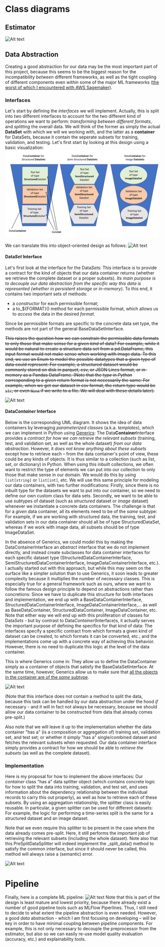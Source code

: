 # Class diagrams

## Estimator

![Alt text](http://www.plantuml.com/plantuml/png/lLDTIyCm57tlhxZC1pzmWxqM7uPR5HzMP0CHH2Hcjnf8cv5xzo1p_zsqMudjCYk8UydMctFFERad6H4BowjSHwSmmKmLYfKf83CMvj9Oj7S5eys4n4ZL_zexi8u0rkALs0h96w1o--myXeMI_EIgbv1f8_WvsaIHr888nkMgCYL5ARVb0vKlDUPOC0KLxYrAHGuUR-bSQOPIQEs_RuOlLQUlZAqXIWgsPldXgpk7tiyCtomI_ThBT9u4sThOgy_187ZOCB9j8zfF9I5MkM0J3AQnwTsUB0IB62PkzLskJ9L8l9Tq8yrCiJjRexIqM4RxVO3pXsbzpERq3bYgMJqLG6qdD2-lz7XxRGpnaTJIz4X2YLjPoHHvTmdCN_LsF8T7-9z2JHf_mnltv23APzo5JDDkK6YsNT8_0dl37bpq-zLlw-t4y2u8H4TNzHJtUaPOB5Qv_W80 "Estimator")

## Data Abstraction

Creating a good abstraction for our data may be the most important part of this project, because this seems to be the biggest reason for the incompatibility *between* different frameworks, as well as the tight coupling of different components even *within* some of the major ML frameworks ([the worst of which I encountered with AWS Sagemaker](https://github.com/tloeber/email-classification#lessons-so-far)).

### Interfaces

Let's start by defining the *interfaces* we will implement. Actually, this is split into two different interfaces to account for the two different kind of operations we want to perform: *transforming between different formats*, and *splitting* the overall data. We will think of the former as simply the actual **DataSet** with which we will we working with, and the latter as a **container** for DataSets, because it contain the seperate subsets for training, validation, and testing. Let's first start by looking at this design using a basic visualization:
![Alt text](../img/data_design.jpg)

We can translate this into object-oriented design as follows:
![Alt text](https://www.plantuml.com/plantuml/png/jPLHRzf03CVVxrDOl9IqWW-04AgsgjhU9lMneCZa7BWgkOjyPXlR-jrt5m8iD8s2fhvnlf__zjz9pBqNPDcLXLB62d6E6S5eFlzwF2mMI_k0Wf-T5JIM-7GpWladz1GldqZE2V1R0TnjI5BXa97g08oJ6NJ19vAy30A_Os42PzmmNIoAVkvLALnxOSm4iWAzXvRPTos6nC5J-ZETNgZEm9HLGILPyQflybtLH-S1Ut6C6qfpnoNAE0dncxkAs1iVJz7Tq2udR3PRcIo6jJ23KTkHyR2XyCDaO2mq_DAEBP7s80xM11KobYG1-aKQrdj0kCsSpJZ4Reyv8FkAab7VK9w4TvdicFIRlkh9pET14YMmERiohT1gz6CTs1bKUXgJ7cCdIGTiTsMrJv4Pzqs6hQPMru6Q5tSKJDfgXykMGF9ljdhjzKIbkTBNYtUswT4B9-yGXR7a-p5jCcc8-BCBAOoNrEKrwYzPSOTUahh2ATBKReVhMiaXkGcrjSDT33p7qwf_Pe-cwFuuEXmoPU9uFwvGjZDuE9w_XMENtpn8-nhsJJ-nMAHNHyjdpUH2y00q6ibbVlGqx3EFY-EQbx-zLlwd1fNcu-iq3x1VNRNNJ7jB3H-BVxDybjQjNoYJSp5ZDylJweBJQwUKklbYj2OBoEn-rDiiDp-Xe5mcuWujWMDDhAvfQ_AyhMLNZQTh7uDIwfwiZl_TVm40 "data_design")

#### Data*Set* Interface
Let's first look at the interface for the Data*Set*s: This interface is to provide a contract for the kind of objects that our data container returns (whether we retrieve the complete dataset or a proper subsets). *Its main purpose is to decouple our data abstraction from the specific way this data is represented (whether in persistent storage or in-memory)*. To this end, it contains two important sets of methods:

- a *constructor* for each permissible format;
- a to_${FORMAT}() method for each permissible format, which allows us to *access* the data in the desired *format*.

Since be permissible formats are specific to the concrete data set type, the methods are not part of the general BaseDataSetInterface.

~~This raises the question how we can constrain the permissible data formats to only those that make sense for a given *kind* of data? For example, while it would be natural to create a structure data set from a pd.DataFrame, this input format would not make sense when working with image data. To this end, we use an Enum to model the possible datatypes that a given type of data could represent: For example, a structured dataset would be commonly stored on disk in parquet, csv, or JSON Lines format, or in-memory as a Pandas DataFrame. (Note that the *type in Python* corresponding to a given return format is not necessarily the same: For example, when we get our dataset in csv format, the return type would be `str`, or even `None` if we write to a file. We will deal with these details later).~~

![Alt text](http://www.plantuml.com/plantuml/png/SoWkIImgAStDuU9AJ2ekAKfCBb58paaiBbPmIYnETKaiINJBByfDB57WuahDAyrL22ufAaqkAIrAJK6Iix5Hq73LIIzAJStJL705AREpKwZcKb08S0mA37KD0RASWyE0f5UmlvyFIDmbtiKnnD4joD7NbQiMPdHgRYO9niECW-jtoyn99UoW40ye5U_Z6Hm2qepcKPiQNLsitiIk4E5emeeHBkJYSaZDIm45Em00 "data_format")


#### Data*Container* Interface
Below is the corresponding UML diagram. It shows the idea of data containers by leveraging *parameterized classes* (a.k.a. *templates*), which we can implement in Python using [Generics](https://mypy.readthedocs.io/en/stable/generics.html): The Data**Container**Interface provides a *contract for how we can retrieve the relevant subsets* (training, test, and validation set, as well as the whole dataset) *from our data abstraction*. However, it *does not know anything about these subsets* except how to retrieve each – from the data container's point of view, these could be any kinds of objects. It is thus similar to a collection (such as list, set, or dictionary) in Python. When using this inbuilt collections, we often want to restrict the type of elements we can put into our collection to only those that make sense in our domain. We would do this by using `list[string]` or `list[int]`, etc. We will use this same principle for modeling our data containers, with two further modifications: Firstly, since there is no inbuilt type for the datasets we want to put into our container, so we need to define our own custom class for data sets. Secondly, we want to be able to use *sub*types of dataset (such as *structured* dataset or *image* dataset) whenever we instantiate a concrete data containers. The challenge is that for a *given* data container, all its elements need to be of the *same* subtype: For example, if we are working with structured data, the training, test, and validation sets in our data container should all be of type StructuredDataSet, whereas if we work with image data, all subsets should be of type ImageDataSet.

In the absence of Generics, we could model this by making the DataContainerInterface an *abstract* interface that we do not implement directly, and instead create subclasses for data container interfaces for each specific dataset type (StructuredDataContainerInterface, SemiStructuredDataContainerInterface, ImageDataContainerInterface, etc.). I actually started out with this approach, but while this may seem on the surface like a simpler solution than to use Generics, it soon leads to greater complexity because it multiplies the number of necessary classes. This is especially true for a general framework such as ours, where we want to follow the famous design principle to depend on abstractions rather than concretions: Since we have to duplicate this structure for both interfaces and implementation, we end up with a BaseDataContainerInterface, StructuredDataContainerInterface, ImageDataContainerInterface,... as well as BaseDataContainer, StructuredDataContainer, ImageDataContainer, etc. Note that either way we will end up with this proliferation of classes for Data*Sets* - but by contrast to Data*Container*(Interface)s, it actually serves the important purpose of defining the specifics for that kind of data: The interfaces specify a specific contract from which formats a given kind of dataset can be created, to which formats it can be converted, etc.; and the implementations come up with a concrete way of achieving this behavior. However, there is no need to duplicate this logic at the level of the data container.

This is where Generics come in: They allow us to define the DataContainer simply as a container of objects that satisfy the BaseDataSetInterface. At the same time, however, Generics allow us to make sure that [all the objects in the container are of the *same* subtype](https://stackoverflow.com/questions/58903906/whats-the-difference-between-a-constrained-typevar-and-a-union).

![Alt text](http:////www.plantuml.com/plantuml/png/ZPBBQiD034NtynKYAvkIV40m9hIbq7Mt1IFRiZim3oCfBUdZtpjEI49B4cPbP9qhSm_UY2BhrZjZR53Y0Jk2HLKz7uUwVWsFgFWGWw8DnAVD0gfx59gNBwJd07mPWBkHj55EYQPFG56kuH9y8aaq2tn7PnDdOzvTTEuszsDCvr04_dIysYpnsNA-Lwj_LzTW_UJ8Kr0njuHV-lhYuBMgEYRKX0qSVJD4zgZ5uN7k-BIVopcWCGEQNOb6nf6EzFxz1rkbgy5a8rl7aktufiiwhsio9J1I8BOTs0158Ee5D49BC26Z9qsxJ-gXtG62R5lTJGHnA8tPKEZdF_eN "data_container_interfaces")

(Note that this interface does not contain a method to split the data, because this task can be handled by our data abstraction under the hood *if* necessary - and it will in fact not always be necessary, because we should allow our data container to be constructed from data that already comes pre-split.)

Also note that we will leave it up to the implementation whether the data container "has a" (is a composition or aggregation of) training set, validation set, and test set; or whether it simply "has a" single/combined dataset and fetches  the relevant subsets when requested. Our data container interface simply provides a contract for how we should be able to *retrieve the subsets* (as well as the complete dataset).

### Implementation

Here is my proposal for how to implement the above interfaces: Our *container* class "has a" data splitter object (which contains concrete logic for how to split the data into training, validation, and test set, and uses information about the dependency relationship between the individual records to carry this out properly), as well as how to retrieve each of these subsets. By using an aggregation relationship, the splitter class is easily reusable. In particular, a given splitter can be used for different datasets: For example, the logic for performing a time-series split is the same for a structured dataset and an image dataset.

Note that we even require this splitter to be present in the case where the data already comes pre-split. Here, it still performs the important job of  retrieving the relevant subsets (including the whole dataset). Note also that this PreSplitDataSplitter will indeed implement the _split_data() method to satisfy the common interface, but since it should never be called, this method will always raise a (semantic) error.

![Alt text](http://www.plantuml.com/plantuml/png/dLLHQzim47wkVeKU7TQ4iKVJbMxT2Xsi6_LW3sEOgtr91RPaJkUDqkw_pvQQo3YNPkmbHBhlEttttHs-y0p4VTiezHuyVW26IsSPZ4NIRhdKszkYQmmpaixrFNWDEgknmGqmUirk8R1NP3Rtl7ewJpcG1thl1qfMEUkP-egnrcjohGPRQqBkoVg5Kd0tHA5YNJNWlTxF_gYqVgNNZbhWV1U_2kSGEZkh287n_7nCN_h-pYFxZ6dWbnuvdygwjeoqXWfFzIzeJ0rit8ieHi-7umj9GUNQha76aPQbmyivs9MnnamkTQ7-o6QbbaMlbb5oHwvpD5QNwtNZWFLR_Nhr9W1IvI_2IZ_cBGSaP57a1hcCliulqUy1qoin4Yg8mgzjZHqEFvQd-f-ZtqoB1P91BnKt14ipCitQ8FaXQMHTDhrd9Am5KXLZ8g_eW0qq4iivgeq5bX_yIXW8KsOa1ekCtOmzdnc-kzhErRxJkIwm1Skc-aZaAFXPkVREM9mOkTVxiwVbyg2nCbesMWRB_ifOoLCPAPge3WywydDl2A56Iajo6yuXz9iCJqFVntEmSRQdH_Pj8B3x1z0uwvuTmGQtw70_Iep_Wg9Ctk2f_51RfEL3ApzZw-ZX5Zj2ZvR3_AJf0rk3t_5EHbgkkteLr16qk8D-AhxSp86rgVZ7E_jmgeUVdxAov5vKzbn6hc-SnP4oLRB3dOYmg686If19WzF7AFaYVue4Lj9ycALcoUCSJkmK0Sb4fMRlXFZK1H6GwjywKeJFOhzTAUJ7uqEQEDAe7eUcVXJOclzG8F1a5H9SLd9bchJTHmK4kFYa09ZDLkp4NjK2H317W4sKAtM1jkxRHlq5 "data_container_implementation")

# Pipeline

Finally, here is a complete ML pipeline:
![Alt text](http://www.plantuml.com/plantuml/png/XP91ImCn48Nl-ok6dbIeuBMd8kfDASLx6RFZDZIRX9afMCJ_RhAfeTlAzXJoyhsypPjTYYBhldUDSIW2Anl9MK_mtG3mtj_SBk0jU6f-cZ-2QSN1a4ZWWOfCiGWPVaB55yR-nF4iQdlK8_vfDNEleILNtAqrW-JZFJBZ8QbY0jDmNJexoGwYP-59kPB-5ObjJrxV6SsEYi-5hZuDe2FT94Kk4ijdhgcpedmefGmRuZDxdy7wi56yG-kFiLHscLjJ3An9Criokys7nI7-CQtbADzHnp5xcC7TV9xNyGGMi4K1_9-ipKzZuredqSis9_5nVPDeBQfYI_9j_ZD_0G00 "Pipeline")
Note that this is part of the design is least mature and lowest priority, because there already exist a number of good pipeline tools such as MLFlow Piperlines. Thus, I still need to decide to what extent the pipeline abstraction is even needed. However, a good *data* abstraction - which I am first focusing on developing – will be key in order to have minimal coupling between pipeline components. For example, this is not only necessary to decouple the preprocessor from the estimator, but also so we can easily re-use model quality evaluation (accuracy, etc.) and explainability tools.
